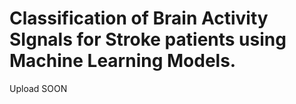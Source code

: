 # Classification of Brain Activity SIgnals for Stroke patients using Machine Learning Models.



Upload SOON
